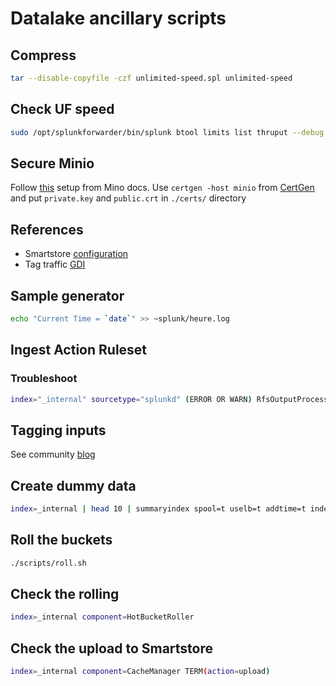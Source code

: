 # Datalake ancillary scripts

## Compress

```bash
tar --disable-copyfile -czf unlimited-speed.spl unlimited-speed
```

## Check UF speed

```bash
sudo /opt/splunkforwarder/bin/splunk btool limits list thruput --debug
```

## Secure Minio

Follow [this](https://min.io/docs/minio/linux/operations/network-encryption.html) setup from Mino docs.
Use `certgen -host minio` from [CertGen](https://github.com/minio/certgen#install)
and put `private.key` and `public.crt` in `./certs/` directory

## References

- Smartstore [configuration](https://blog.arcusdata.io/minio-and-splunk)
- Tag traffic [GDI](https://community.splunk.com/t5/Getting-Data-In/Universal-Forwarder-Tag-or-add-identifier-to-data-to-distinguish/m-p/475448)

## Sample generator

```bash
echo "Current Time = `date`" >> ~splunk/heure.log
```

## Ingest Action Ruleset

### Troubleshoot

```bash
index="_internal" sourcetype="splunkd" (ERROR OR WARN) RfsOutputProcessor OR S3Client
```

## Tagging inputs

See community [blog](https://community.splunk.com/t5/Getting-Data-In/Universal-Forwarder-Tag-or-add-identifier-to-data-to-distinguish/m-p/475448)

## Create dummy data

```bash
index=_internal | head 10 | summaryindex spool=t uselb=t addtime=t index="cust0"
```

## Roll the buckets

```bash
./scripts/roll.sh
```

## Check the rolling

```bash
index=_internal component=HotBucketRoller
```

## Check the upload to Smartstore

```bash
index=_internal component=CacheManager TERM(action=upload)
```
